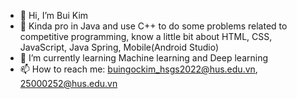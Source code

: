 - 👋 Hi, I’m Bui Kim
- 👀 Kinda pro in Java and use C++ to do some problems related to competitive programming, know a little bit about HTML, CSS, JavaScript, Java Spring, Mobile(Android Studio)
- 🌱 I’m currently learning Machine learning and Deep learning
- 📫 How to reach me: buingockim_hsgs2022@hus.edu.vn, 25000252@hus.edu.vn
